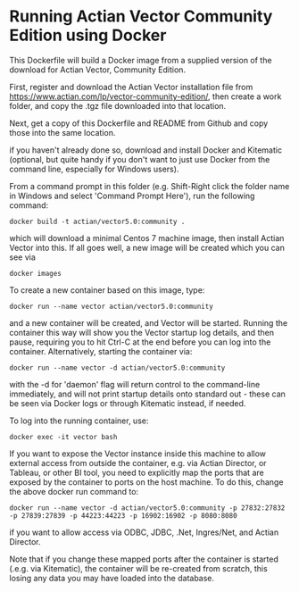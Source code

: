 # Running Actian Vector Community Edition using Docker

This Dockerfile will build a Docker image from a supplied version of the download for Actian Vector, Community Edition.

First, register and download the Actian Vector installation file from https://www.actian.com/lp/vector-community-edition/, then create a work folder, and copy the .tgz file downloaded into that location.

Next, get a copy of this Dockerfile and README from Github and copy those into the same location.

if you haven't already done so, download and install Docker and Kitematic (optional, but quite handy if you don't want to just use Docker from the command line, especially for Windows users).

From a command prompt in this folder (e.g. Shift-Right click the folder name in Windows and select 'Command Prompt Here'), run the following command:

  `docker build -t actian/vector5.0:community .`

which will download a minimal Centos 7 machine image, then install Actian Vector into this. If all goes well, a new image will be created which you can see via

   `docker images`

To create a new container based on this image, type:

  `docker run --name vector actian/vector5.0:community`

and a new container will be created, and Vector will be started. Running the container this way will show you the Vector startup log details, and then pause, requiring you to hit Ctrl-C at the end before you can log into the container. Alternatively, starting the container via:

  `docker run --name vector -d actian/vector5.0:community`

with the -d for 'daemon' flag will return control to the command-line immediately, and will not print startup details onto standard out - these can be seen via Docker logs or through Kitematic instead, if needed.

To log into the running container, use:

  `docker exec -it vector bash`

If you want to expose the Vector instance inside this machine to allow external access from outside the container, e.g. via Actian Director, or Tableau, or other BI tool, you need to explicitly map the ports that are exposed by the container to ports on the host machine. To do this, change the above docker run command to:

  `docker run --name vector -d actian/vector5.0:community -p 27832:27832 -p 27839:27839 -p 44223:44223 -p 16902:16902 -p 8080:8080`

if you want to allow access via ODBC, JDBC, .Net, Ingres/Net, and Actian Director.

Note that if you change these mapped ports after the container is started (.e.g. via Kitematic), the container will be re-created from scratch, this losing any data you may have loaded into the database.

